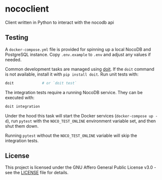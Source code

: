# nococlient
Client written in Python to interact with the nocodb api

## Testing

A `docker-compose.yml` file is provided for spinning up a local NocoDB and PostgreSQL instance. Copy `.env.example` to `.env` and adjust any values if needed.

Common development tasks are managed using [doit](https://pydoit.org/). If the
`doit` command is not available, install it with `pip install doit`. Run unit
tests with:

```bash
doit             # or `doit test`
```

The integration tests require a running NocoDB service. They can be executed with:

```bash
doit integration
```

Under the hood this task will start the Docker services (`docker-compose up -d`),
run `pytest` with the `NOCO_TEST_ONLINE` environment variable set, and then shut
them down.

Running `pytest` without the `NOCO_TEST_ONLINE` variable will skip the integration tests.

## License
This project is licensed under the GNU Affero General Public License v3.0 - see the [LICENSE](LICENSE) file for details.
